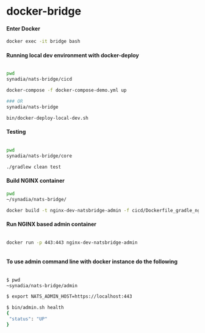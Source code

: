 # docker-bridge

#### Enter Docker
```sh
docker exec -it bridge bash
```


#### Running local dev environment with docker-deploy
```sh

pwd
synadia/nats-bridge/cicd

docker-compose -f docker-compose-demo.yml up

### OR
synadia/nats-bridge

bin/docker-deploy-local-dev.sh

```


#### Testing
```sh

pwd
synadia/nats-bridge/core

./gradlew clean test
```

#### Build NGINX container

```sh
pwd
~/synadia/nats-bridge/

docker build -t nginx-dev-natsbridge-admin -f cicd/Dockerfile_gradle_nginx.dev .
```

#### Run NGINX based admin container

```sh

docker run -p 443:443 nginx-dev-natsbridge-admin



```

#### To use admin command line with docker instance do the following

```sh

$ pwd
~synadia/nats-bridge/admin

$ export NATS_ADMIN_HOST=https://localhost:443

$ bin/admin.sh health                        
{
 "status": "UP"
}

```
